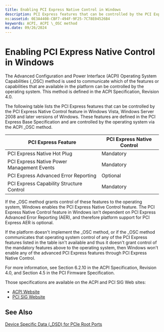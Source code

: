 ```yaml
---
title: Enabling PCI Express Native Control in Windows
description: PCI Express features that can be controlled by the PCI Express Native Control feature in Windows
ms:assetid: 0E3A4408-CBF7-494F-9F25-7C78E04526B4
keywords: ACPI, ACPI \_OSC method
ms.date: 09/26/2024
---
```


# Enabling PCI Express Native Control in Windows

The Advanced Configuration and Power Interface (ACPI) Operating System Capabilities (_OSC) method is used to communicate which of the features or capabilities that are available in the platform can be controlled by the operating system. This method is defined in the ACPI Specification, Revision 4.0.

The following table lists the PCI Express features that can be controlled by the PCI Express Native Control feature in Windows Vista, Windows Server 2008 and later versions of Windows. These features are defined in the PCI Express Base Specification and are controlled by the operating system via the ACPI _OSC method.

| PCI Express Feature | PCI Express Native Control |
|--|--|
| PCI Express Native Hot Plug | Mandatory |
| PCI Express Native Power Management Events | Mandatory |
| PCI Express Advanced Error Reporting | Optional |
| PCI Express Capability Structure Control | Mandatory |

If the _OSC method grants control of these features to the operating system, Windows enables the PCI Express Native Control feature. The PCI Express Native Control feature in Windows isn't dependent on PCI Express Advanced Error Reporting (AER), and therefore platform support for PCI Express AER is optional.

If the platform doesn't implement the \_OSC method, or if the \_OSC method communicates that operating system control of any of the PCI Express features listed in the table isn't available and thus it doesn't grant control of the mandatory features above to the operating system, then Windows won't enable any of the advanced PCI Express features through PCI Express Native Control.

For more information, see Section 6.2.10 in the ACPI Specification, Revision 4.0, and Section 4.5 in the PCI Firmware Specification.

Those specifications are available on the ACPI and PCI SIG Web sites:

- [ACPI Website](https://uefi.org/specifications)
- [PCI SIG Website](https://pcisig.com/)

## See Also

[Device Specific Data (_DSD) for PCIe Root Ports](dsd-for-pcie-root-ports.md)
